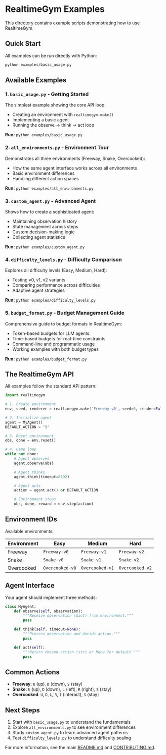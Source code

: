 # RealtimeGym Examples

This directory contains example scripts demonstrating how to use RealtimeGym.

## Quick Start

All examples can be run directly with Python:

```bash
python examples/basic_usage.py
```

## Available Examples

### 1. `basic_usage.py` - Getting Started
The simplest example showing the core API loop:
- Creating an environment with `realtimegym.make()`
- Implementing a basic agent
- Running the observe → think → act loop

**Run:** `python examples/basic_usage.py`

### 2. `all_environments.py` - Environment Tour
Demonstrates all three environments (Freeway, Snake, Overcooked):
- How the same agent interface works across all environments
- Basic environment differences
- Handling different action spaces

**Run:** `python examples/all_environments.py`

### 3. `custom_agent.py` - Advanced Agent
Shows how to create a sophisticated agent:
- Maintaining observation history
- State management across steps
- Custom decision-making logic
- Collecting agent statistics

**Run:** `python examples/custom_agent.py`

### 4. `difficulty_levels.py` - Difficulty Comparison
Explores all difficulty levels (Easy, Medium, Hard):
- Testing v0, v1, v2 variants
- Comparing performance across difficulties
- Adaptive agent strategies

**Run:** `python examples/difficulty_levels.py`

### 5. `budget_format.py` - Budget Management Guide
Comprehensive guide to budget formats in RealtimeGym:
- Token-based budgets for LLM agents
- Time-based budgets for real-time constraints
- Command-line and programmatic usage
- Working examples with both budget types

**Run:** `python examples/budget_format.py`

## The RealtimeGym API

All examples follow the standard API pattern:

```python
import realtimegym

# 1. Create environment
env, seed, renderer = realtimegym.make('Freeway-v0', seed=0, render=False)

# 2. Initialize agent
agent = MyAgent()
DEFAULT_ACTION = "S"

# 3. Reset environment
obs, done = env.reset()

# 4. Game loop
while not done:
    # Agent observes
    agent.observe(obs)

    # Agent thinks
    agent.think(timeout=8192)

    # Agent acts
    action = agent.act() or DEFAULT_ACTION

    # Environment steps
    obs, done, reward = env.step(action)
```

## Environment IDs

Available environments:

| Environment | Easy | Medium | Hard |
|------------|------|--------|------|
| Freeway    | `Freeway-v0` | `Freeway-v1` | `Freeway-v2` |
| Snake      | `Snake-v0` | `Snake-v1` | `Snake-v2` |
| Overcooked | `Overcooked-v0` | `Overcooked-v1` | `Overcooked-v2` |

## Agent Interface

Your agent should implement three methods:

```python
class MyAgent:
    def observe(self, observation):
        """Receive observation (dict) from environment."""
        pass

    def think(self, timeout=None):
        """Process observation and decide action."""
        pass

    def act(self):
        """Return chosen action (str) or None for default."""
        pass
```

## Common Actions

- **Freeway**: `U` (up), `D` (down), `S` (stay)
- **Snake**: `U` (up), `D` (down), `L` (left), `R` (right), `S` (stay)
- **Overcooked**: `U`, `D`, `L`, `R`, `I` (interact), `S` (stay)

## Next Steps

1. Start with `basic_usage.py` to understand the fundamentals
2. Explore `all_environments.py` to see environment differences
3. Study `custom_agent.py` to learn advanced agent patterns
4. Test `difficulty_levels.py` to understand difficulty scaling

For more information, see the main [README.md](../README.md) and [CONTRIBUTING.md](../CONTRIBUTING.md).

